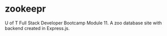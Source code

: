 # zookeepr
U of T Full Stack Developer Bootcamp Module 11. A zoo database site with backend created in Express.js.
